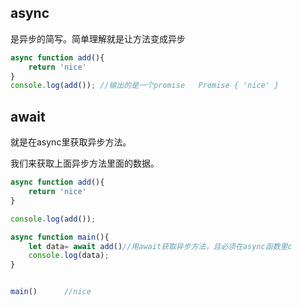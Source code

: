 ## async

是异步的简写。简单理解就是让方法变成异步

```js
async function add(){
    return 'nice'
}
console.log(add()); //输出的是一个promise   Promise { 'nice' }
```



## await

就是在async里获取异步方法。

我们来获取上面异步方法里面的数据。

```js
async function add(){
    return 'nice'
}

console.log(add());

async function main(){
    let data= await add()//用await获取异步方法，且必须在async函数里c
    console.log(data);
}


main()      //nice
```


